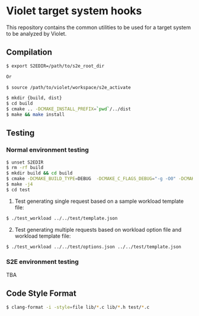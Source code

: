 # Violet target system hooks

This repository contains the common utilities to be used for a target system to 
be analyzed by Violet.

## Compilation

```bash
$ export S2EDIR=/path/to/s2e_root_dir

Or

$ source /path/to/violet/workspace/s2e_activate

$ mkdir {build, dist}
$ cd build
$ cmake .. -DCMAKE_INSTALL_PREFIX=`pwd`/../dist
$ make && make install
```

## Testing


### Normal environment testing


```bash
$ unset S2EDIR
$ rm -rf build
$ mkdir build && cd build
$ cmake -DCMAKE_BUILD_TYPE=DEBUG  -DCMAKE_C_FLAGS_DEBUG="-g -O0" -DCMAKE_CXX_FLAGS_DEBUG="-g -O0" ..
$ make -j4
$ cd test
```


1. Test generating single request based on a sample workload template file:

```bash
$ ./test_workload ../../test/template.json
```

2. Test generating multiple requests based on workload option file and workload template file:

```bash
$ ./test_workload ../../test/options.json ../../test/template.json 
```

### S2E environment testing

TBA

## Code Style Format

```bash
$ clang-format -i -style=file lib/*.c lib/*.h test/*.c
```
